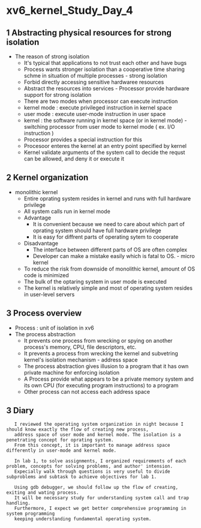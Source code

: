 # xv6_kernel_Study_Day_4

## 1 Abstracting physical resources for strong isolation

   - The reason of strong isolation
        * It's typical that applications to not trust each other and have bugs
        * Process wants stronger isolation than a cooperative time sharing schme 
          in situation of multiple processes 
    - strong isolation
        * Forbid directly accessing sensitive hardwaree resources 
        * Abstract the resources into services
    - Processor provide hardware support for strong isolation
        * There are two modes when processor can execute instruction
        * kernel mode : execute privileged instruction in kernel space 
        * user mode : execute user-mode instruction in user space
        * kernel : the software running in kernel space (or in kernel mode) 
    - switching processor from user mode to kernel mode ( ex. I/O instruction )
        * Processor provides a special instruction for this
        * Procesoor enteres the kernel at an entry point specified by kernel
        * Kernel validate arguments of the system call to decide the requst can be allowed,
            and deny it or execute it
        

## 2 Kernel organization

   - monolithic kernel
      * Entire oprating system resides in kernel and runs with full hardware privilege
      * All system calls run in kernel mode
      * Advantage 
          + It is convenient because we need to care about which part of oprating system 
              should have full hardware privilege
          + It is easy for diffrent parts of operating sytem to cooperate 
      * Disadvantage
          + The interface between different parts of OS are often complex
          + Developer can make a mistake easily which is fatal to OS.
    - micro kernel
      * To reduce the risk from downside of monolithic kernel, amount of OS code is minimized
      * The bulk of the optaring system in user mode is executed
      * The kernel is relatively simple and most of operating system resides in user-level servers

## 3 Process overview

   - Process : unit of isolation in xv6
   - The process abstraction 
        * It prevents one process from wrecking or spying on another process's memory, CPU, file descriptors, etc.
        * It prevents a process from wrecking the kernel and subvetring kernel's isolation mechanism
    - address space 
        * The process abstraction gives illusion to a program 
            that it has own private machine for enforcing isolation
        * A Process provide what appears to be a private memory system 
            and its own CPU (for executing program instructions) to a program
        * Other process can not access each address space
      
## 3 Diary

       I reviewed the operating system organization in night because I should know exactly the flow of creating new process, 
       address space of user mode and kernel mode. The isolation is a penetrating concept for oprating system. 
       From this concept, it is important to manage address space differently in user-mode and kernel mode.
       
       In lab 1, to solve assignments, I organized requirements of each problem, concepts for solving problems, and author' intension.
       Expecially walk through questions is very useful to divide subproblems and subtask to achieve objectives for lab 1.
       
       Using gdb debugger, we should follow up the flow of creating, exiting and wating process. 
       It will be necessary study for understanding system call and trap handling. 
       Furthermore, I expect we get better comprehensive programming in system programming 
       keeping understanding fundamental operating system.
